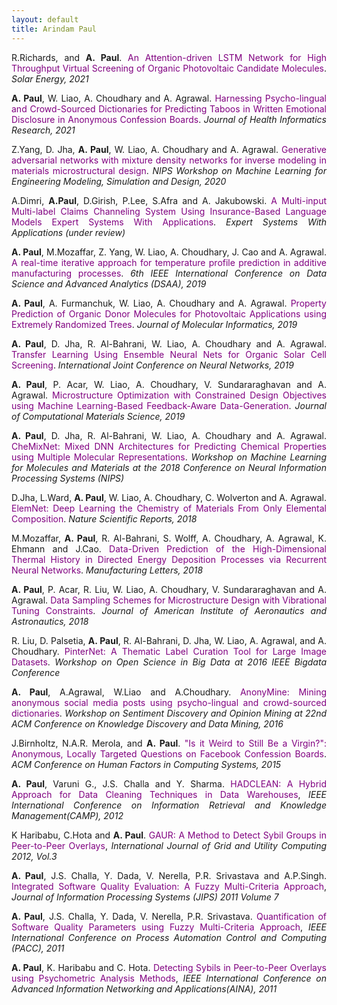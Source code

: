 ```yaml
---
layout: default
title: Arindam Paul
---
```


<div class="home" align="justify">
 
<p>R.Richards, and <b> A. Paul</b>. <a href="#" style="text-decoration: none;" onmouseover="this.style.textDecoration = 'underline'" onmouseout="this.style.textDecoration = 'none'" > <font color="purple">An Attention-driven LSTM Network for High Throughput Virtual Screening of Organic Photovoltaic Candidate Molecules</font></a>. <i>Solar Energy, 2021 </i></p>
 
<p><b>A. Paul</b>, W. Liao, A. Choudhary and A. Agrawal. <a href="https://link.springer.com/epdf/10.1007/s41666-021-00092-w?sharing_token=7XxGBeCj_ks39pGs05iZKve4RwlQNchNByi7wbcMAY44qyFRoqvTAaVi8I_I5ra84rIJOk465mbOJtGWlZ27RJ2eXrwNNL8LAvl9MMOHYY9_gvEslOabWvKTOW3wIYKGPma7xoM7jUSext1Yi14Ezxl34HzfGoizGH3dieX9Fsw%3D" style="text-decoration: none;" onmouseover="this.style.textDecoration = 'underline'" onmouseout="this.style.textDecoration = 'none'" > <font color="purple"> Harnessing Psycho-lingual and Crowd-Sourced Dictionaries for Predicting Taboos in Written Emotional Disclosure in Anonymous Confession Boards</font></a>. <i> Journal of Health Informatics Research, 2021</i></p>

<p>Z.Yang, D. Jha, <b> A. Paul</b>, W. Liao, A. Choudhary and A. Agrawal. <a href="http://cucis.ece.northwestern.edu/publications/pdf/YJP20.pdf" target="_blank" style="text-decoration: none;" onmouseover="this.style.textDecoration = 'underline'" onmouseout="this.style.textDecoration = 'none'" > <font color="purple">Generative adversarial networks with mixture density networks for inverse modeling in materials microstructural design</font></a>. <i>NIPS Workshop on Machine Learning for Engineering Modeling, Simulation and Design, 2020 </i></p>

<p>A.Dimri, <b> A.Paul</b>, D.Girish, P.Lee, S.Afra and  A. Jakubowski. <a href="#" style="text-decoration: none;" onmouseover="this.style.textDecoration = 'underline'" onmouseout="this.style.textDecoration = 'none'" > <font color="purple">A Multi-input Multi-label Claims Channeling System Using Insurance-Based Language Models Expert Systems With Applications</font></a>. <i>Expert Systems With Applications (under review) </i></p>

<p><b>A. Paul</b>, M.Mozaffar, Z. Yang, W. Liao,  A. Choudhary, J. Cao and A. Agrawal.<a href="http://cucis.ece.northwestern.edu/publications/pdf/PMY19.pdf" target="_blank" style="text-decoration: none;" onmouseover="this.style.textDecoration = 'underline'" onmouseout="this.style.textDecoration = 'none'" > <font color="purple">A real-time iterative approach for temperature profile prediction in additive manufacturing processes</font></a>. <i>6th IEEE International Conference on Data Science and Advanced Analytics (DSAA), 2019</i></p>

<p><b>A. Paul</b>, A. Furmanchuk, W. Liao, A. Choudhary and A. Agrawal.  <a href="http://cucis.ece.northwestern.edu/publications/pdf/PFL19.pdf" target="_blank" style="text-decoration: none;" onmouseover="this.style.textDecoration = 'underline'" onmouseout="this.style.textDecoration = 'none'" > <font color="purple">Property Prediction of Organic Donor Molecules for Photovoltaic Applications using Extremely Randomized Trees</font></a>. <i>Journal of Molecular Informatics, 2019</i></p>

<p><b>A. Paul</b>, D. Jha, R. Al-Bahrani, W. Liao,  A. Choudhary and A. Agrawal.<a href="http://cucis.ece.northwestern.edu/publications/pdf/PJA19.pdf" target="_blank" style="text-decoration: none;" onmouseover="this.style.textDecoration = 'underline'" onmouseout="this.style.textDecoration = 'none'" > <font color="purple">Transfer Learning Using Ensemble Neural Nets for Organic Solar Cell Screening</font></a>. <i>International Joint Conference on Neural Networks, 2019</i></p>

 <p><b>A. Paul</b>, P. Acar,  W. Liao, A. Choudhary, V. Sundararaghavan and A. Agrawal.<a href="http://cucis.ece.northwestern.edu/publications/pdf/PAL19.pdf" target="_blank" style="text-decoration: none;" onmouseover="this.style.textDecoration = 'underline'" onmouseout="this.style.textDecoration = 'none'" > <font color="purple">Microstructure Optimization with Constrained Design Objectives using Machine Learning-Based Feedback-Aware Data-Generation</font></a>. <i>Journal of Computational Materials Science, 2019 </i></p>


 <p><b>A. Paul</b>, D. Jha, R. Al-Bahrani,  W. Liao,  A. Choudhary and A. Agrawal.<a href="http://cucis.ece.northwestern.edu/publications/pdf/PJA18.pdf" target="_blank" style="text-decoration: none;" onmouseover="this.style.textDecoration = 'underline'" onmouseout="this.style.textDecoration = 'none'" > <font color="purple">CheMixNet: Mixed DNN Architectures for Predicting Chemical Properties using Multiple Molecular Representations</font></a>. <i> Workshop on Machine Learning for Molecules and Materials at the 2018 Conference on Neural Information Processing Systems (NIPS) </i></p>


 <p>D.Jha, L.Ward, <b>A. Paul</b>, W. Liao, A. Choudhary, C. Wolverton and A. Agrawal.<a href="https://www.nature.com/articles/s41598-018-35934-y" target="_blank" style="text-decoration: none;" onmouseover="this.style.textDecoration = 'underline'" onmouseout="this.style.textDecoration = 'none'" > <font color="purple">ElemNet: Deep Learning the Chemistry of Materials From Only Elemental Composition</font></a>. <i> Nature Scientific Reports, 2018 </i></p>

 <p>M.Mozaffar, <b>A. Paul</b>, R. Al-Bahrani, S. Wolff,  A. Choudhary, A. Agrawal, K. Ehmann and J.Cao.<a href="http://cucis.ece.northwestern.edu/publications/pdf/MPA18.pdf" target="_blank" style="text-decoration: none;" onmouseover="this.style.textDecoration = 'underline'" onmouseout="this.style.textDecoration = 'none'" > <font color="purple">Data-Driven Prediction of the High-Dimensional Thermal History in Directed Energy Deposition Processes via Recurrent Neural Networks</font></a>. <i>Manufacturing Letters, 2018 </i></p>

 <p><b>A. Paul</b>, P. Acar, R. Liu, W. Liao, A. Choudhary, V. Sundararaghavan and A. Agrawal. <a href="http://cucis.ece.northwestern.edu/publications/pdf/PAL18.pdf" target="_blank" style="text-decoration: none;" onmouseover="this.style.textDecoration = 'underline'" onmouseout="this.style.textDecoration = 'none'" ><font color="purple">Data Sampling Schemes for Microstructure Design with Vibrational Tuning Constraints</font></a>. <i>Journal of American Institute of Aeronautics and Astronautics, 2018 </i></p>

<p>R. Liu, D. Palsetia, <b>A. Paul</b>, R. Al-Bahrani, D. Jha, W. Liao, A. Agrawal, and A. Choudhary. <a href="http://cucis.ece.northwestern.edu/publications/pdf/LPP16.pdf" target="_blank" style="text-decoration: none;" onmouseover="this.style.textDecoration = 'underline'" onmouseout="this.style.textDecoration = 'none'" ><font color="purple">PinterNet: A Thematic Label Curation Tool for Large Image Datasets</font></a>. <i>Workshop on Open Science in Big Data at 2016 IEEE Bigdata Conference</i></p>

<p><b>A. Paul</b>, A.Agrawal, W.Liao and A.Choudhary. <a href="http://cucis.ece.northwestern.edu/publications/pdf/PAL16.pdf" target="_blank" style="text-decoration: none;" onmouseover="this.style.textDecoration = 'underline'" onmouseout="this.style.textDecoration = 'none'" ><font color="purple">AnonyMine: Mining anonymous social media posts using psycho-lingual and crowd-sourced dictionaries</font></a>. <i>Workshop on Sentiment Discovery and Opinion Mining at 22nd ACM Conference on Knowledge Discovery and Data Mining, 2016 </i></p>

<p>J.Birnholtz, N.A.R. Merola, and <b>A. Paul</b>. <a href="https://socialmedia.soc.northwestern.edu/wp-content/uploads/2012/09/pn1506-birnholtz.pdf" target="_blank" style="text-decoration: none;" onmouseover="this.style.textDecoration = 'underline'" onmouseout="this.style.textDecoration = 'none'" ><font color="purple">"Is it Weird to Still Be a Virgin?": Anonymous, Locally Targeted Questions on Facebook Confession Boards</font></a>. <i>ACM Conference on Human Factors in Computing Systems, 2015</i></p>

<p><b>A. Paul</b>, Varuni G., J.S. Challa and Y. Sharma. <a href="/assets/pdf/HADCLEAN.pdf" target="_blank" style="text-decoration: none;" onmouseover="this.style.textDecoration = 'underline'" onmouseout="this.style.textDecoration = 'none'" ><font color="purple">HADCLEAN: A Hybrid Approach for Data Cleaning Techniques in Data Warehouses</font></a>,<i> IEEE International Conference on Information Retrieval and Knowledge Management(CAMP), 2012</i></p>

<p> K Haribabu, C.Hota and <b>A. Paul</b>. <a href="https://pdfs.semanticscholar.org/908d/1dca4fcf0803ece598cf867d373d0b7dc86e.pdf"  target="_blank" style="text-decoration:none" onmouseover="this.style.textDecoration = 'underline'" onmouseout="this.style.textDecoration = 'none'"><font color="purple">GAUR: A Method to Detect Sybil Groups in Peer-to-Peer Overlays</font></a>, <i>International Journal of Grid and Utility Computing 2012, Vol.3</i></p>

<p><b>A. Paul</b>, J.S. Challa, Y. Dada, V. Nerella, P.R. Srivastava and A.P.Singh. <a href="/assets/pdf/ISQE.pdf" target="_blank" style="text-decoration:none" onmouseover="this.style.textDecoration = 'underline'" onmouseout="this.style.textDecoration = 'none'"><font color="purple">Integrated Software Quality Evaluation: A Fuzzy Multi-Criteria Approach</font></a>, <i> Journal of Information Processing Systems (JIPS) 2011 Volume 7 </i></p>

<p><b>A. Paul</b>, J.S. Challa, Y. Dada, V. Nerella, P.R. Srivastava. <a href="/assets/pdf/QSQ.pdf" target="_blank" style="text-decoration:none" onmouseover="this.style.textDecoration = 'underline'" onmouseout="this.style.textDecoration = 'none'" ><font color="purple">Quantification of Software Quality Parameters using Fuzzy Multi-Criteria Approach</font></a>, <i>  IEEE International Conference on Process Automation Control and Computing (PACC), 2011</i></p>

<p><b>A. Paul</b>, K. Haribabu and C. Hota.<a href="/assets/pdf/Psychometric.pdf" target="_blank" style="text-decoration:none" onmouseover="this.style.textDecoration = 'underline'" onmouseout="this.style.textDecoration = 'none'" ><font color="purple"> Detecting Sybils in Peer-to-Peer Overlays using Psychometric Analysis Methods</font></a>, <i>IEEE International Conference on Advanced Information Networking and Applications(AINA), 2011</i></p>

</div>
